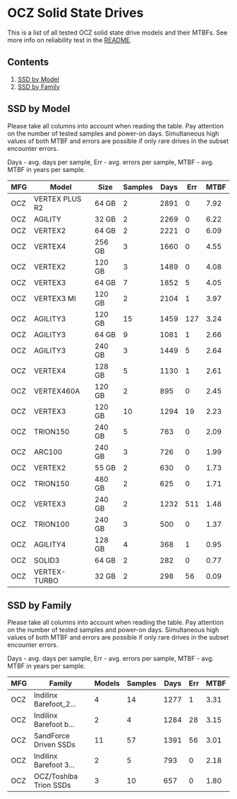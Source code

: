 OCZ Solid State Drives
======================

This is a list of all tested OCZ solid state drive models and their MTBFs. See
more info on reliability test in the [README](https://github.com/bsdhw/SMART).

Contents
--------

1. [ SSD by Model  ](#ssd-by-model)
2. [ SSD by Family ](#ssd-by-family)

SSD by Model
------------

Please take all columns into account when reading the table. Pay attention on the
number of tested samples and power-on days. Simultaneous high values of both MTBF
and errors are possible if only rare drives in the subset encounter errors.

Days - avg. days per sample,
Err  - avg. errors per sample,
MTBF - avg. MTBF in years per sample.

| MFG       | Model              | Size   | Samples | Days  | Err   | MTBF |
|-----------|--------------------|--------|---------|-------|-------|------|
| OCZ       | VERTEX PLUS R2     | 64 GB  | 2       | 2891  | 0     | 7.92   |
| OCZ       | AGILITY            | 32 GB  | 2       | 2269  | 0     | 6.22   |
| OCZ       | VERTEX2            | 64 GB  | 2       | 2221  | 0     | 6.09   |
| OCZ       | VERTEX4            | 256 GB | 3       | 1660  | 0     | 4.55   |
| OCZ       | VERTEX2            | 120 GB | 3       | 1489  | 0     | 4.08   |
| OCZ       | VERTEX3            | 64 GB  | 7       | 1852  | 5     | 4.05   |
| OCZ       | VERTEX3 MI         | 120 GB | 2       | 2104  | 1     | 3.97   |
| OCZ       | AGILITY3           | 120 GB | 15      | 1459  | 127   | 3.24   |
| OCZ       | AGILITY3           | 64 GB  | 9       | 1081  | 1     | 2.66   |
| OCZ       | AGILITY3           | 240 GB | 3       | 1449  | 5     | 2.64   |
| OCZ       | VERTEX4            | 128 GB | 5       | 1130  | 1     | 2.61   |
| OCZ       | VERTEX460A         | 120 GB | 2       | 895   | 0     | 2.45   |
| OCZ       | VERTEX3            | 120 GB | 10      | 1294  | 19    | 2.23   |
| OCZ       | TRION150           | 240 GB | 5       | 763   | 0     | 2.09   |
| OCZ       | ARC100             | 240 GB | 3       | 726   | 0     | 1.99   |
| OCZ       | VERTEX2            | 55 GB  | 2       | 630   | 0     | 1.73   |
| OCZ       | TRION150           | 480 GB | 2       | 625   | 0     | 1.71   |
| OCZ       | VERTEX3            | 240 GB | 2       | 1232  | 511   | 1.48   |
| OCZ       | TRION100           | 240 GB | 3       | 500   | 0     | 1.37   |
| OCZ       | AGILITY4           | 128 GB | 4       | 368   | 1     | 0.95   |
| OCZ       | SOLID3             | 64 GB  | 2       | 282   | 0     | 0.77   |
| OCZ       | VERTEX-TURBO       | 32 GB  | 2       | 298   | 56    | 0.09   |

SSD by Family
-------------

Please take all columns into account when reading the table. Pay attention on the
number of tested samples and power-on days. Simultaneous high values of both MTBF
and errors are possible if only rare drives in the subset encounter errors.

Days - avg. days per sample,
Err  - avg. errors per sample,
MTBF - avg. MTBF in years per sample.

| MFG       | Family                 | Models | Samples | Days  | Err   | MTBF |
|-----------|------------------------|--------|---------|-------|-------|------|
| OCZ       | Indilinx Barefoot_2... | 4      | 14      | 1277  | 1     | 3.31   |
| OCZ       | Indilinx Barefoot b... | 2      | 4       | 1284  | 28    | 3.15   |
| OCZ       | SandForce Driven SSDs  | 11     | 57      | 1391  | 56    | 3.01   |
| OCZ       | Indilinx Barefoot 3... | 2      | 5       | 793   | 0     | 2.18   |
| OCZ       | OCZ/Toshiba Trion SSDs | 3      | 10      | 657   | 0     | 1.80   |
